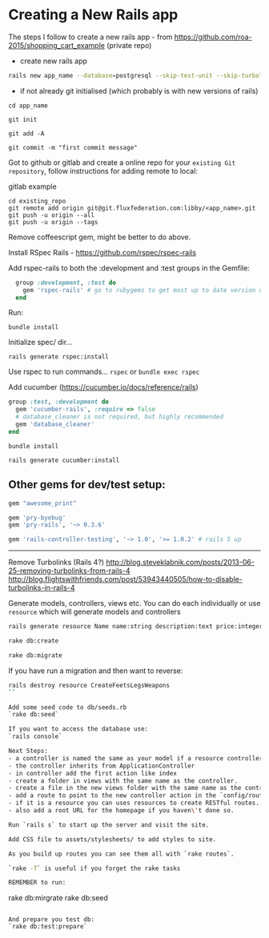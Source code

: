 # Creating a New Rails app

The steps I follow to create a new rails app - from https://github.com/roa-2015/shopping_cart_example (private repo)

- create new rails app
```bash
rails new app_name --database=postgresql --skip-test-unit --skip-turbolinks
```

- if not already git initialised (which probably is with new versions of rails)
```
cd app_name

git init

git add -A

git commit -m "first commit message"
```

Got to github or gitlab and create a online repo for your `existing Git repository`,  follow instructions for adding remote to local:

gitlab example
```
cd existing_repo
git remote add origin git@git.fluxfederation.com:libby/<app_name>.git
git push -u origin --all
git push -u origin --tags
```

Remove coffeescript gem, might be better to do above.

Install RSpec Rails - https://github.com/rspec/rspec-rails

Add rspec-rails to both the :development and :test groups in the Gemfile:

```ruby
  group :development, :test do
    gem 'rspec-rails' # go to rubygems to get most up to date version number
  end
```
Run:

`bundle install`

Initialize spec/ dir...

`rails generate rspec:install`

Use rspec to run commands... `rspec` or `bundle exec rspec`


Add cucumber (https://cucumber.io/docs/reference/rails)

```ruby
group :test, :development do
  gem 'cucumber-rails', :require => false
  # database_cleaner is not required, but highly recommended
  gem 'database_cleaner'
end
```

`bundle install`

`rails generate cucumber:install`

## Other gems for dev/test setup:

```ruby
gem "awesome_print"

gem 'pry-byebug'
gem 'pry-rails', '~> 0.3.6'

gem 'rails-controller-testing', '~> 1.0', '>= 1.0.2' # rails 5 up
```




-----


Remove Turbolinks (Rails 4?)
  http://blog.steveklabnik.com/posts/2013-06-25-removing-turbolinks-from-rails-4
  http://blog.flightswithfriends.com/post/53943440505/how-to-disable-turbolinks-in-rails-4

Generate models, controllers, views etc.
You can do each individually or use `resource` which will generate models and controllers

```bash
rails generate resource Name name:string description:text price:integer

rake db:create

rake db:migrate
```

If you have run a migration and then want to reverse:
```bash
rails destroy resource CreateFeetsLegsWeapons
``

Add some seed code to db/seeds.rb
`rake db:seed`

If you want to access the database use:
`rails console`

Next Steps:
- a controller is named the same as your model if a resource controller but plural and with Controller at the end.
- the controller inherits from ApplicationController
- in controller add the first action like index
- create a folder in views with the same name as the controller.
- create a file in the new views folder with the same name as the controller action.
- add a route to point to the new controller action in the `config/routes.rb` file.
- if it is a resource you can uses resources to create RESTful routes.
- also add a root URL for the homepage if you haven\'t done so.

Run `rails s` to start up the server and visit the site.

Add CSS file to assets/stylesheets/ to add styles to site.

As you build up routes you can see them all with `rake routes`.

`rake -T` is useful if you forget the rake tasks

REMEMBER to run:
```
rake db:mirgrate
rake db:seed
```

And prepare you test db:
`rake db:test:prepare`
